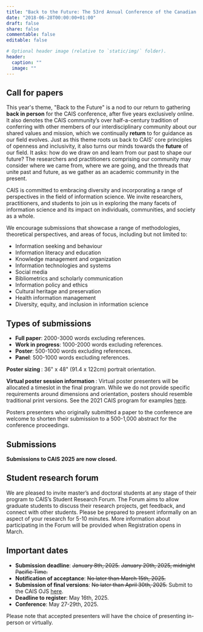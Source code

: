 ```yaml
---
title: "Back to the Future: The 53rd Annual Conference of the Canadian Association for Information Science"
date: "2018-06-28T00:00:00+01:00"
draft: false
share: false
commentable: false
editable: false

# Optional header image (relative to `static/img/` folder).
header:
  caption: ""
  image: ""
---
```



## Call for papers

This year's theme, "Back to the Future" is a nod to our return to gathering **back in person** for the CAIS conference, after five years exclusively online. It also denotes the CAIS community’s over half-a-century tradition of conferring with other members of our interdisciplinary community about our shared values and mission, which we continually **return** to for guidance as our field evolves. Just as this theme roots us back to CAIS’ core principles of openness and inclusivity, it also turns our minds towards the **future** of our field. It asks: how do we draw on and learn from our past to shape our future? The researchers and practitioners comprising our community may consider where we came from, where we are going, and the threads that unite past and future, as we gather as an academic community in the present.

CAIS is committed to embracing diversity and incorporating a range of perspectives in the field of information science. We invite researchers, practitioners, and students to join us in exploring the many facets of information science and its impact on individuals, communities, and society as a whole. 

We encourage submissions that showcase a range of methodologies, theoretical perspectives, and areas of focus, including but not limited to:

- Information seeking and behaviour
- Information literacy and education
- Knowledge management and organization
- Information technologies and systems
- Social media
- Bibliometrics and scholarly communication
- Information policy and ethics
- Cultural heritage and preservation
- Health information management
- Diversity, equity, and inclusion in information science

## Types of submissions

- <strong>Full paper</strong>: 2000-3000 words excluding references. 
- <strong>Work in progress</strong>: 1000-2000 words excluding references.
- <strong>Poster</strong>: 500-1000 words excluding references.
- <strong>Panel</strong>: 500-1000 words excluding references.

<strong>Poster sizing </strong>: 36" x 48" (91.4 x 122cm) portrait orientation. 

<strong>Virtual poster session information </strong>: Virtual poster presenters will be allocated a timeslot in the final program. While we do not provide specific requirements around dimensions and orientation, posters should resemble traditional print versions. See the 2021 CAIS program for examples [here](https://www.cais2021.ca/).

Posters presenters who originally submitted a paper to the conference are welcome to shorten their submission to a 500-1,000 abstract for the conference proceedings.

## Submissions

<strong>Submissions to CAIS 2025 are now closed.</strong>

## Student research forum

We are pleased to invite master’s and doctoral students at any stage of their program to CAIS’s Student Research Forum. The Forum aims to allow graduate students to discuss their research projects, get feedback, and connect with other students. Please be prepared to present informally on an aspect of your research for 5-10 minutes. More information about participating in the Forum will be provided when Registration opens in March.

## Important dates 

- <strong>Submission deadline</strong>: ~~January 8th, 2025.~~ ~~January 20th, 2025, midnight Pacific Time.~~ 
- <strong>Notification of acceptance</strong>: ~~No later than March 15th, 2025.~~
- <strong>Submission of final versions</strong>: ~~No later than April 30th, 2025.~~ Submit to the CAIS OJS [here](https://journals.library.ualberta.ca/ojs.cais-acsi.ca/index.php/cais-asci/index).
- <strong>Deadline to register</strong>: May 16th, 2025.
- <strong>Conference</strong>: May 27-29th, 2025.

Please note that accepted presenters will have the choice of presenting in-person or virtually.
